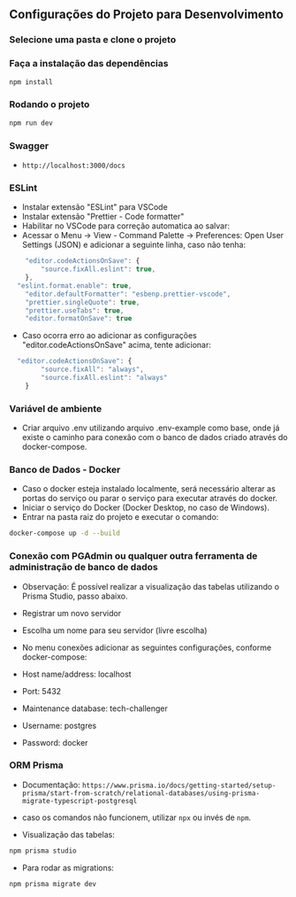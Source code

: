 ## Configurações do Projeto para Desenvolvimento

### Selecione uma pasta e clone o projeto

### Faça a instalação das dependências

```sh
npm install
```

### Rodando o projeto

```sh
npm run dev
```

### Swagger

- `http://localhost:3000/docs`

### ESLint

- Instalar extensão "ESLint" para VSCode
- Instalar extensão "Prettier - Code formatter"
- Habilitar no VSCode para correção automatica ao salvar:
- Acessar o Menu -> View - Command Palette -> Preferences: Open User Settings (JSON) e adicionar a seguinte linha, caso não tenha:

```js
	"editor.codeActionsOnSave": {
		"source.fixAll.eslint": true,
	},
  "eslint.format.enable": true,
	"editor.defaultFormatter": "esbenp.prettier-vscode",
	"prettier.singleQuote": true,
	"prettier.useTabs": true,
	"editor.formatOnSave": true
```

- Caso ocorra erro ao adicionar as configurações "editor.codeActionsOnSave"
  acima, tente adicionar:

```js
  "editor.codeActionsOnSave": {
		"source.fixAll": "always",
		"source.fixAll.eslint": "always"
	}
```

### Variável de ambiente

- Criar arquivo .env utilizando arquivo .env-example como base, onde já existe o
  caminho para conexão com o banco de dados criado através do docker-compose.

### Banco de Dados - Docker

- Caso o docker esteja instalado localmente, será necessário alterar as portas do
  serviço ou parar o serviço para executar através do docker.
- Iniciar o serviço do Docker (Docker Desktop, no caso de Windows).
- Entrar na pasta raiz do projeto e executar o comando:

```sh
docker-compose up -d --build
```

### Conexão com PGAdmin ou qualquer outra ferramenta de administração de banco de dados

- Observação: É possível realizar a visualização das tabelas utilizando o Prisma Studio, passo abaixo.

- Registrar um novo servidor
- Escolha um nome para seu servidor (livre escolha)
- No menu conexões adicionar as seguintes configurações, conforme docker-compose:
- Host name/address: localhost
- Port: 5432
- Maintenance database: tech-challenger
- Username: postgres
- Password: docker

### ORM Prisma

- Documentação:
  `https://www.prisma.io/docs/getting-started/setup-prisma/start-from-scratch/relational-databases/using-prisma-migrate-typescript-postgresql`

- caso os comandos não funcionem, utilizar `npx` ou invés de `npm`.

- Visualização das tabelas:

```sh
npm prisma studio
```

- Para rodar as migrations:

```sh
npm prisma migrate dev
```

